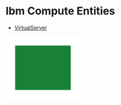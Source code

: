 # Ibm Compute Entities


- [VirtualServer](./virtual-server.md)  
<img src="./virtual-server.png" width="200"/>
